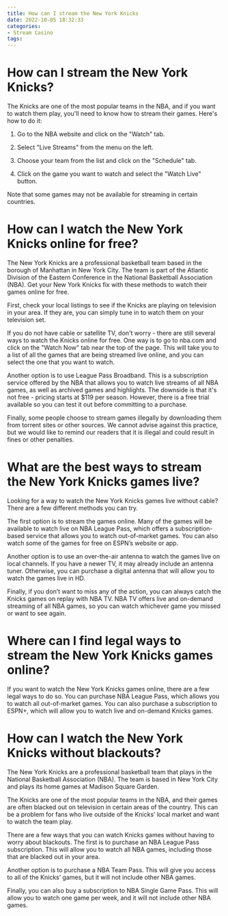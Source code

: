 ```yaml
---
title: How can I stream the New York Knicks
date: 2022-10-05 18:32:33
categories:
- Stream Casino
tags:
---
```



#  How can I stream the New York Knicks?

The Knicks are one of the most popular teams in the NBA, and if you want to watch them play, you'll need to know how to stream their games. Here's how to do it:

1. Go to the NBA website and click on the "Watch" tab.

2. Select "Live Streams" from the menu on the left.

3. Choose your team from the list and click on the "Schedule" tab.

4. Click on the game you want to watch and select the "Watch Live" button.

Note that some games may not be available for streaming in certain countries.

#  How can I watch the New York Knicks online for free?

The New York Knicks are a professional basketball team based in the borough of Manhattan in New York City. The team is part of the Atlantic Division of the Eastern Conference in the National Basketball Association (NBA). Get your New York Knicks fix with these methods to watch their games online for free.

First, check your local listings to see if the Knicks are playing on television in your area. If they are, you can simply tune in to watch them on your television set.

If you do not have cable or satellite TV, don't worry - there are still several ways to watch the Knicks online for free. One way is to go to nba.com and click on the "Watch Now" tab near the top of the page. This will take you to a list of all the games that are being streamed live online, and you can select the one that you want to watch.

Another option is to use League Pass Broadband. This is a subscription service offered by the NBA that allows you to watch live streams of all NBA games, as well as archived games and highlights. The downside is that it's not free - pricing starts at $119 per season. However, there is a free trial available so you can test it out before committing to a purchase.

Finally, some people choose to stream games illegally by downloading them from torrent sites or other sources. We cannot advise against this practice, but we would like to remind our readers that it is illegal and could result in fines or other penalties.

#  What are the best ways to stream the New York Knicks games live?

Looking for a way to watch the New York Knicks games live without cable? There are a few different methods you can try.

The first option is to stream the games online. Many of the games will be available to watch live on NBA League Pass, which offers a subscription-based service that allows you to watch out-of-market games. You can also watch some of the games for free on ESPN’s website or app.

Another option is to use an over-the-air antenna to watch the games live on local channels. If you have a newer TV, it may already include an antenna tuner. Otherwise, you can purchase a digital antenna that will allow you to watch the games live in HD.

Finally, if you don’t want to miss any of the action, you can always catch the Knicks games on replay with NBA TV. NBA TV offers live and on-demand streaming of all NBA games, so you can watch whichever game you missed or want to see again.

#  Where can I find legal ways to stream the New York Knicks games online?

If you want to watch the New York Knicks games online, there are a few legal ways to do so. You can purchase NBA League Pass, which allows you to watch all out-of-market games. You can also purchase a subscription to ESPN+, which will allow you to watch live and on-demand Knicks games.

#  How can I watch the New York Knicks without blackouts?

The New York Knicks are a professional basketball team that plays in the National Basketball Association (NBA). The team is based in New York City and plays its home games at Madison Square Garden.

The Knicks are one of the most popular teams in the NBA, and their games are often blacked out on television in certain areas of the country. This can be a problem for fans who live outside of the Knicks’ local market and want to watch the team play.

There are a few ways that you can watch Knicks games without having to worry about blackouts. The first is to purchase an NBA League Pass subscription. This will allow you to watch all NBA games, including those that are blacked out in your area.

Another option is to purchase a NBA Team Pass. This will give you access to all of the Knicks’ games, but it will not include other NBA games.

Finally, you can also buy a subscription to NBA Single Game Pass. This will allow you to watch one game per week, and it will not include other NBA games.